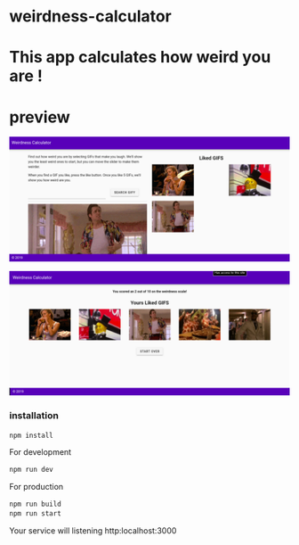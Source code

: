 # weirdness-calculator 

# This app calculates how weird you are  !

# preview

![homepage](https://github.com/fahad-cb/weirdness-calculator/blob/master/screenshots/home.png)


![resultspage](https://github.com/fahad-cb/weirdness-calculator/blob/master/screenshots/results.png)

### installation 
```bash
npm install
```

For development

```bash
npm run dev
```

For production 
```bash
npm run build
npm run start
```

Your service will listening http:localhost:3000
